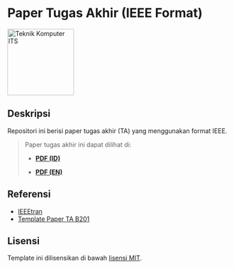 # Paper Tugas Akhir (IEEE Format)

<img src="https://www.its.ac.id/komputer/wp-content/uploads/sites/28/2018/03/image10.png" alt="Teknik Komputer ITS" width="150" height="150">

## Deskripsi

Repositori ini berisi paper tugas akhir (TA) yang menggunakan format IEEE.

> Paper tugas akhir ini dapat dilihat di:
>
> - [**PDF (ID)**](https://farisrfp.github.io/paper-ta/paper-id.pdf)
>
> - [**PDF (EN)**](https://farisrfp.github.io/paper-ta/paper-en.pdf)

## Referensi

- [IEEEtran](https://www.ieee.org/conferences/publishing/templates.html)
- [Template Paper TA B201](https://github.com/b201lab/template-paper-ieee)


## Lisensi

Template ini dilisensikan di bawah [lisensi MIT](LICENSE).